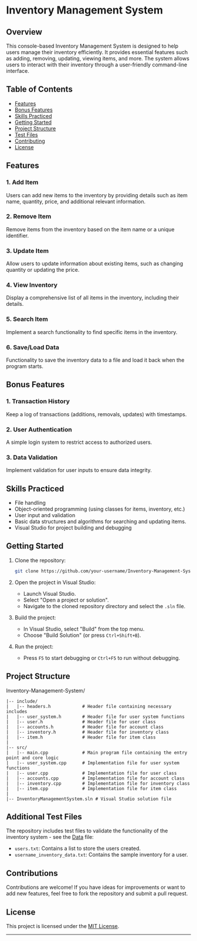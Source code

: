 # Inventory Management System

## Overview

This console-based Inventory Management System is designed to help users manage their inventory efficiently. It provides essential features such as adding, removing, updating, viewing items, and more. The system allows users to interact with their inventory through a user-friendly command-line interface.

## Table of Contents

- [Features](#features)
- [Bonus Features](#bonus-features)
- [Skills Practiced](#skills-practiced)
- [Getting Started](#getting-started)
- [Project Structure](#project-structure)
- [Test Files](#additional-test-files)
- [Contributing](#contributing)
- [License](#license)

## Features

### 1. Add Item

Users can add new items to the inventory by providing details such as item name, quantity, price, and additional relevant information.

### 2. Remove Item

Remove items from the inventory based on the item name or a unique identifier.

### 3. Update Item

Allow users to update information about existing items, such as changing quantity or updating the price.

### 4. View Inventory

Display a comprehensive list of all items in the inventory, including their details.

### 5. Search Item

Implement a search functionality to find specific items in the inventory.

### 6. Save/Load Data

Functionality to save the inventory data to a file and load it back when the program starts.

## Bonus Features

### 1. Transaction History

Keep a log of transactions (additions, removals, updates) with timestamps.

### 2. User Authentication

A simple login system to restrict access to authorized users.

### 3. Data Validation

Implement validation for user inputs to ensure data integrity.

## Skills Practiced

- File handling
- Object-oriented programming (using classes for items, inventory, etc.)
- User input and validation
- Basic data structures and algorithms for searching and updating items.
- Visual Studio for project building and debugging

## Getting Started

1. Clone the repository:

    ```bash
    git clone https://github.com/your-username/Inventory-Management-System.git
    ```

2. Open the project in Visual Studio:
    - Launch Visual Studio.
    - Select "Open a project or solution".
    - Navigate to the cloned repository directory and select the `.sln` file.

3. Build the project:
    - In Visual Studio, select "Build" from the top menu.
    - Choose "Build Solution" (or press `Ctrl+Shift+B`).

4. Run the project:
    - Press `F5` to start debugging or `Ctrl+F5` to run without debugging.

## Project Structure

Inventory-Management-System/
```
|-- include/
|   |-- headers.h            # Header file containing necessary includes
|   |-- user_system.h        # Header file for user system functions
|   |-- user.h               # Header file for user class
|   |-- accounts.h           # Header file for account class
|   |-- inventory.h          # Header file for inventory class
|   |-- item.h               # Header file for item class
|
|-- src/
|   |-- main.cpp             # Main program file containing the entry point and core logic
|   |-- user_system.cpp      # Implementation file for user system functions
|   |-- user.cpp             # Implementation file for user class
|   |-- accounts.cpp         # Implementation file for account class
|   |-- inventory.cpp        # Implementation file for inventory class
|   |-- item.cpp             # Implementation file for item class
|
|-- InventoryManagementSystem.sln # Visual Studio solution file
```

## Additional Test Files
  
The repository includes test files to validate the functionality of the inventory system - see the [Data](Data) file:
- `users.txt`: Contains a list to store the users created.
- `username_inventory_data.txt`: Contains the sample inventory for a user.

## Contributions

Contributions are welcome! If you have ideas for improvements or want to add new features, feel free to fork the repository and submit a pull request.

## License

This project is licensed under the [MIT License](LICENSE).

---
